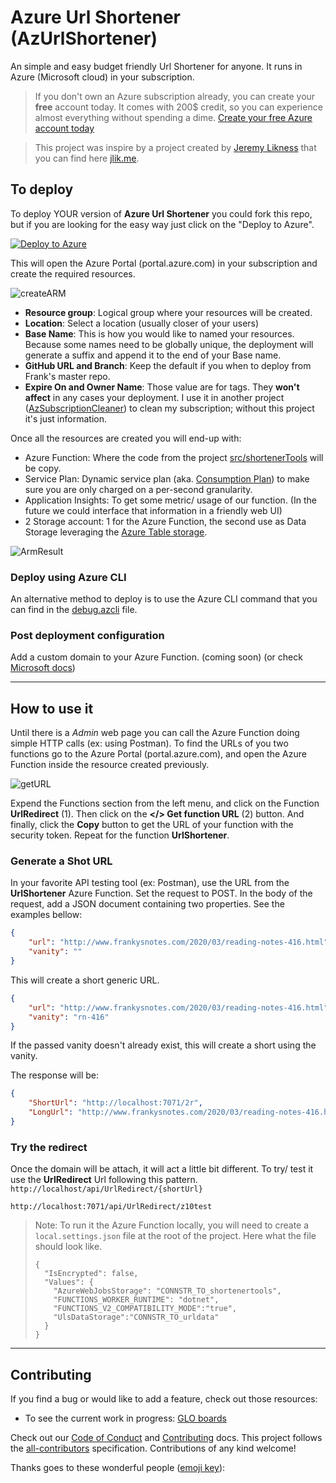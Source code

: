 # Azure Url Shortener (AzUrlShortener)

An simple and easy budget friendly Url Shortener for anyone. It runs in Azure (Microsoft cloud) in your subscription.  

> If you don't own an Azure subscription already, you can create your **free** account today. It comes with 200$ credit, so you can experience almost everything without spending a dime. [Create your free Azure account today](https://azure.microsoft.com/en-us/free?WT.mc_id=azurlshortener-github-frbouche)

> This project was inspire by a project created by [Jeremy Likness](https://github.com/JeremyLikness) that you can find here [jlik.me](https://github.com/JeremyLikness/jlik.me).


## To deploy

To deploy YOUR version of **Azure Url Shortener** you could fork this repo, but if you are looking for the easy way just click on the "Deploy to Azure".

[![Deploy to Azure](https://aka.ms/deploytoazurebutton)](https://portal.azure.com/?WT.mc_id=urlshortener-github-frbouche#create/Microsoft.Template/uri/https%3A%2F%2Fraw.githubusercontent.com%2FFBoucher%2FAzUrlShortener%2Fmaster%2Fdeployment%2FazureDeploy.json)

This will open the Azure Portal (portal.azure.com) in your subscription and create the required resources.

![createARM][createARM]

- **Resource group**: Logical group where your resources will be created.
- **Location**: Select a location (usually closer of your users)
- **Base Name**: This is how you would like to named your resources. Because some names need to be globally unique, the deployment will generate a suffix and append it to the end of your Base name.
- **GitHub URL and Branch**: Keep the default if you when to deploy from Frank's master repo. 
- **Expire On and Owner Name**: Those value are for tags. They **won't affect** in any cases your deployment. I use it in another project ([AzSubscriptionCleaner](https://github.com/FBoucher/AzSubscriptionCleaner)) to clean my subscription; without this project it's just information.

Once all the resources are created you will end-up with: 

- Azure Function: Where the code from the project [src/shortenerTools](src/shortenerTools) will be copy.
- Service Plan: Dynamic service plan (aka. [Consumption Plan](https://azure.microsoft.com/en-us/pricing/details/functions/?WT.mc_id=azurlshortener-github-frbouche)) to make sure you are only charged on a per-second granularity.
- Application Insights: To get some metric/ usage of our function. (In the future we could interface that information in a friendly web UI)
- 2 Storage account: 1 for the Azure Function, the second use as Data Storage leveraging the [Azure Table storage](https://azure.microsoft.com/en-us/services/storage/tables/?WT.mc_id=azurlshortener-github-frbouche).

![ArmResult][ArmResult]


### Deploy using Azure CLI

An alternative method to deploy is to use the Azure CLI command that you can find in the [debug.azcli](deployment/debug.azcli) file.


### Post deployment configuration

Add a custom domain to your Azure Function. (coming soon)
(or check [Microsoft docs](https://docs.microsoft.com/en-ca/azure/app-service/app-service-web-tutorial-custom-domain?WT.mc_id=azurlshortener-github-frbouche))


---


## How to use it

Until there is a *Admin* web page you can call the Azure Function doing simple HTTP calls (ex: using Postman).
To find the URLs of you two functions go to the Azure Portal (portal.azure.com), and open the Azure Function inside the resource created previously.

![getURL][getURL]

Expend the Functions section from the left menu, and click on the Function **UrlRedirect** (1). Then click on the **</> Get function URL** (2) button. And finally, click the **Copy** button to get the URL of your function with the security token. Repeat for the function **UrlShortener**.

### Generate a Shot URL

In your favorite API testing tool (ex: Postman), use the URL from the **UrlShortener** Azure Function. Set the request to POST. In the body of the request, add a JSON document containing two properties. See the examples bellow: 

```json
{
    "url": "http://www.frankysnotes.com/2020/03/reading-notes-416.html",
    "vanity": ""
}
```

This will create a short generic URL.

```json
{
    "url": "http://www.frankysnotes.com/2020/03/reading-notes-416.html",
    "vanity": "rn-416"
}
```

If the passed vanity doesn't already exist, this will create a short using the vanity.

The response will be:

```json
{
    "ShortUrl": "http://localhost:7071/2r",
    "LongUrl": "http://www.frankysnotes.com/2020/03/reading-notes-416.html"
}
```

### Try the redirect

Once the domain will be attach, it will act a little bit different.  To try/ test it use the **UrlRedirect** Url following this pattern. `http://localhost/api/UrlRedirect/{shortUrl}`

```
http://localhost:7071/api/UrlRedirect/z10test
```


> Note: To run it the Azure Function locally, you will need to create a `local.settings.json` file at the root of the project. Here what the file should look like.
> ```
> {
>   "IsEncrypted": false,
>   "Values": {
>     "AzureWebJobsStorage": "CONNSTR_TO_shortenertools",
>     "FUNCTIONS_WORKER_RUNTIME": "dotnet",
>     "FUNCTIONS_V2_COMPATIBILITY_MODE":"true",
>     "UlsDataStorage":"CONNSTR_TO_urldata"
>   }
> }
> ```
> 


---


## Contributing

If you find a bug or would like to add a feature, check out those resources:

- To see the current work in progress: [GLO boards](https://app.gitkraken.com/glo/board/XnI94exk8AARj-ph)

Check out our [Code of Conduct](CODE_OF_CONDUCT.md) and [Contributing](CONTRIBUTING.md) docs. This project follows the [all-contributors](https://github.com/all-contributors/all-contributors) specification.  Contributions of any kind welcome!

Thanks goes to these wonderful people ([emoji key](https://allcontributors.org/docs/en/emoji-key)):


[createARM]: medias/createARM.png
[ArmResult]: medias/ArmResult.png
[getURL]: medias/getURL.png